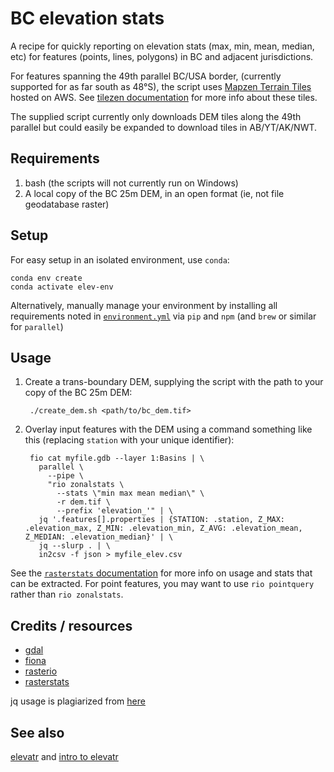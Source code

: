 # BC elevation stats

A recipe for quickly reporting on elevation stats (max, min, mean, median, etc) for features (points, lines, polygons) in BC and adjacent jurisdictions.

For features spanning the 49th parallel BC/USA border, (currently supported for as far south as 48°S), the script uses [Mapzen Terrain Tiles](https://registry.opendata.aws/terrain-tiles/) hosted on AWS. See [tilezen documentation](https://github.com/tilezen/joerd/tree/master/docs) for more info about these tiles.

The supplied script currently only downloads DEM tiles along the 49th parallel but could easily be expanded to download tiles in AB/YT/AK/NWT.


## Requirements

1. bash (the scripts will not currently run on Windows)
2. A local copy of the BC 25m DEM, in an open format (ie, not file geodatabase
raster)


## Setup

For easy setup in an isolated environment, use `conda`:

    conda env create
    conda activate elev-env

Alternatively, manually manage your environment by installing all requirements noted in [`environment.yml`](environment.yml) via `pip` and `npm` (and `brew` or similar for `parallel`)


## Usage

1. Create a trans-boundary DEM, supplying the script with the path to your copy of the BC 25m DEM:

        ./create_dem.sh <path/to/bc_dem.tif>


2. Overlay input features with the DEM using a command something like this (replacing `station` with your unique identifier):

        fio cat myfile.gdb --layer 1:Basins | \
          parallel \
            --pipe \
            "rio zonalstats \
              --stats \"min max mean median\" \
              -r dem.tif \
              --prefix 'elevation_'" | \
          jq '.features[].properties | {STATION: .station, Z_MAX: .elevation_max, Z_MIN: .elevation_min, Z_AVG: .elevation_mean, Z_MEDIAN: .elevation_median}' | \
          jq --slurp . | \
          in2csv -f json > myfile_elev.csv

See the [`rasterstats` documentation](https://pythonhosted.org/rasterstats/cli.html) for more info on usage and stats that can be extracted. For point features, you may want to use `rio pointquery` rather than `rio zonalstats`.

## Credits / resources

- [gdal](https://gdal.org/)
- [fiona](https://github.com/Toblerity/Fiona)
- [rasterio](https://github.com/mapbox/rasterio)
- [rasterstats](https://github.com/perrygeo/python-rasterstats)

jq usage is plagiarized from [here](https://gist.github.com/david-murr/9d17e4b7267ab3290833)

## See also

[elevatr](https://github.com/jhollist/elevatr) and [intro to elevatr](https://cran.r-project.org/web/packages/elevatr/vignettes/introduction_to_elevatr.html)
